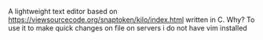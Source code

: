 A lightweight text editor based on https://viewsourcecode.org/snaptoken/kilo/index.html written in C. 
Why? To use it to make quick changes on file on servers i do not have vim installed
